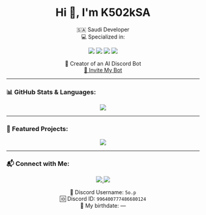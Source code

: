 <h1 align="center">Hi 👋, I'm K502kSA</h1>
<p align="center">
  🇸🇦 Saudi Developer <br />
  💻 Specialized in:
</p>

<p align="center">
  <img src="https://img.shields.io/badge/-JavaScript-F7DF1E?logo=javascript&logoColor=000&style=for-the-badge" />
  <img src="https://img.shields.io/badge/-TypeScript-3178C6?logo=typescript&logoColor=fff&style=for-the-badge" />
  <img src="https://img.shields.io/badge/-Python-3776AB?logo=python&logoColor=fff&style=for-the-badge" />
  <img src="https://img.shields.io/badge/-HTML5-E34F26?logo=html5&logoColor=fff&style=for-the-badge" />
</p>

<p align="center">
  🤖 Creator of an AI Discord Bot <br />
  <a href="https://discord.com/oauth2/authorize?client_id=1376483030557786113" target="_blank">🎯 Invite My Bot</a>
</p>

---

### 📊 GitHub Stats & Languages:
<p align="center">
  <img src="https://github-readme-stats.vercel.app/api/top-langs/?username=K502kSA&layout=compact&theme=github_dark&langs_count=6" />
</p>

---

### 🚀 Featured Projects:
<p align="center">
  <img src="https://github-readme-stats.vercel.app/api/pin/?username=K502kSA&repo=discord-bot-handler-14&theme=github_dark" />
</p>

---

### 📬 Connect with Me:
<p align="center">
  <a href="https://instagram.com/K502kSA" target="_blank">
    <img src="https://img.shields.io/badge/-Instagram-E4405F?style=for-the-badge&logo=instagram&logoColor=white" />
  </a>
  <a href="https://discord.com/users/996400777486680124" target="_blank">
    <img src="https://img.shields.io/badge/-Discord-5865F2?style=for-the-badge&logo=discord&logoColor=white" />
  </a>
</p>

<p align="center">
  🧠 Discord Username: <code>5o.p</code><br />
  🆔 Discord ID: <code>996400777486680124</code><br />
  🎂 My birthdate: <code><t:677068080:F></code> — <code><t:677068080:R></code>
</p>
